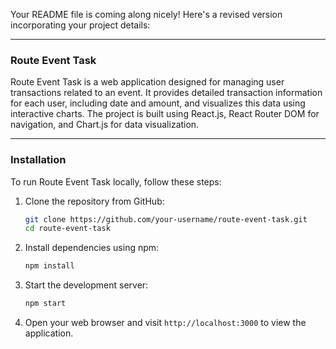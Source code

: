 Your README file is coming along nicely! Here's a revised version incorporating your project details:

---

### Route Event Task

Route Event Task is a web application designed for managing user transactions related to an event. It provides detailed transaction information for each user, including date and amount, and visualizes this data using interactive charts. The project is built using React.js, React Router DOM for navigation, and Chart.js for data visualization.

---

### Installation

To run Route Event Task locally, follow these steps:

1. Clone the repository from GitHub:
   ```bash
   git clone https://github.com/your-username/route-event-task.git
   cd route-event-task
   ```

2. Install dependencies using npm:
   ```bash
   npm install
   ```

3. Start the development server:
   ```bash
   npm start
   ```

4. Open your web browser and visit `http://localhost:3000` to view the application.


